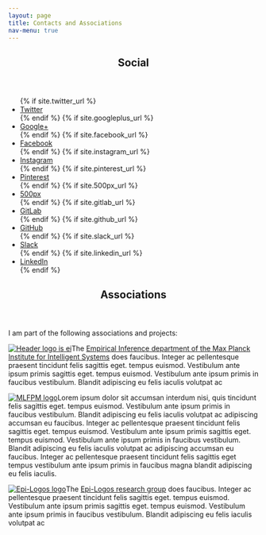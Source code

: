 ```yaml
---
layout: page
title: Contacts and Associations
nav-menu: true
---
```


<!-- Main -->
<div id="main" class="alt">

<!-- One -->
<section id="social">
	<div class="inner">
		<header class="major">
			<h1>Social</h1>
		</header>
        <ul class="icons">
				{% if site.twitter_url %}
				<li><a href="{{ site.twitter_url }}" class="icon alt fa-twitter" target="_blank"><span class="label">Twitter</span></a></li>
				{% endif %}
				{% if site.googleplus_url %}
				<li><a href="{{ site.googleplus_url }}" class="icon alt fa-google-plus" target="_blank"><span class="label">Google+</span></a></li>
				{% endif %}
				{% if site.facebook_url %}
				<li><a href="{{ site.facebook_url }}" class="icon alt fa-facebook" target="_blank"><span class="label">Facebook</span></a></li>
				{% endif %}
				{% if site.instagram_url %}
				<li><a href="{{ site.instagram_url }}" class="icon alt fa-instagram" target="_blank"><span class="label">Instagram</span></a></li>
				{% endif %}
				{% if site.pinterest_url %}
				<li><a href="{{ site.pinterest_url }}" class="icon alt fa-pinterest" target="_blank"><span class="label">Pinterest</span></a></li>
				{% endif %}
				{% if site.500px_url %}
				<li><a href="{{ site.500px_url }}" class="icon alt fa-500px" target="_blank"><span class="label">500px</span></a></li>
				{% endif %}
				{% if site.gitlab_url %}
				<li><a href="{{ site.gitlab_url }}" class="icon alt fa-gitlab" target="_blank"><span class="label">GitLab</span></a></li>
				{% endif %}
				{% if site.github_url %}
				<li><a href="{{ site.github_url }}" class="icon alt fa-github" target="_blank"><span class="label">GitHub</span></a></li>
				{% endif %}
				{% if site.slack_url %}
				<li><a href="{{ site.slack_url }}" class="icon alt fa-slack" target="_blank"><span class="label">Slack</span></a></li>
				{% endif %}
				{% if site.linkedin_url %}
				<li><a href="{{ site.linkedin_url }}" class="icon alt fa-linkedin" target="_blank"><span class="label">LinkedIn</span></a></li>
				{% endif %}
			</ul>
    </div>
</section>

<section id="associations">
    <div class="inner">
        <header class="major">
			<h1>Associations</h1>
		</header>
        <p>I am part of the following associations and projects:</p>
        <p><span class="image left"><a href="https://ei.is.tuebingen.mpg.de" target="_blank"><img src="{% link assets/images/max_planck_logo.png %}" alt="Header logo is ei" /></a></span>The <a href="https://ei.is.tuebingen.mpg.de" target="_blank">Empirical Inference department of the Max Planck Institute for Intelligent Systems</a> does faucibus. Integer ac pellentesque praesent tincidunt felis sagittis eget. tempus euismod. Vestibulum ante ipsum primis sagittis eget. tempus euismod. Vestibulum ante ipsum primis in faucibus vestibulum. Blandit adipiscing eu felis iaculis volutpat ac </p>
        <p><span class="image right"><a href="https://mlfpm.eu/" target="_blank"><img src="{% link assets/images/mlfpm_logo.jpg %}" alt="MLFPM logo" /></a></span>Lorem ipsum dolor sit accumsan interdum nisi, quis tincidunt felis sagittis eget. tempus euismod. Vestibulum ante ipsum primis in faucibus vestibulum. Blandit adipiscing eu felis iaculis volutpat ac adipiscing accumsan eu faucibus. Integer ac pellentesque praesent tincidunt felis sagittis eget. tempus euismod. Vestibulum ante ipsum primis sagittis eget. tempus euismod. Vestibulum ante ipsum primis in faucibus vestibulum. Blandit adipiscing eu felis iaculis volutpat ac adipiscing accumsan eu faucibus. Integer ac pellentesque praesent tincidunt felis sagittis eget tempus vestibulum ante ipsum primis in faucibus magna blandit adipiscing eu felis iaculis.</p>
        <p><span class="image left"><a href="https://epi-logos.com/" target="_blank"><img src="{% link assets/images/epilogos_logo.png %}" alt="Epi-Logos logo" /></a></span>The <a href="https://epi-logos.com/" target="_blank">Epi-Logos research group</a> does faucibus. Integer ac pellentesque praesent tincidunt felis sagittis eget. tempus euismod. Vestibulum ante ipsum primis sagittis eget. tempus euismod. Vestibulum ante ipsum primis in faucibus vestibulum. Blandit adipiscing eu felis iaculis volutpat ac </p>
    </div>
</section>

